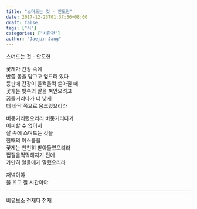 ```yaml
---
title: "스며드는 것 - 안도현"
date: 2017-12-23T01:37:56+08:00
draft: false
tags: ["시"]
categories: ["시한편"]
author: "Jaejin Jang"
---
```


스며드는 것
                                               - 안도현

꽃게가 간장 속에  
반쯤 몸을 담그고 엎드려 있다  
등판에 간장이 울컥울컥 쏟아질 때  
꽃게는 뱃속의 알을 껴안으려고  
꿈틀거리다가 더 낮게  
더 바닥 쪽으로 웅크렸으리라

버둥거리렸으리리 버둥거리다가  
어찌할 수 없어서  
살 속에 스며드는 것을  
한때의 어스름을  
꽃게는 천천히 받아들였으리라  
껍질을먹먹해지기 전에  
가만히 알들에게 말했으리라

저녁이야  
불 끄고 잘 시간이야

---------------------------

비유보소 천재다 천재
